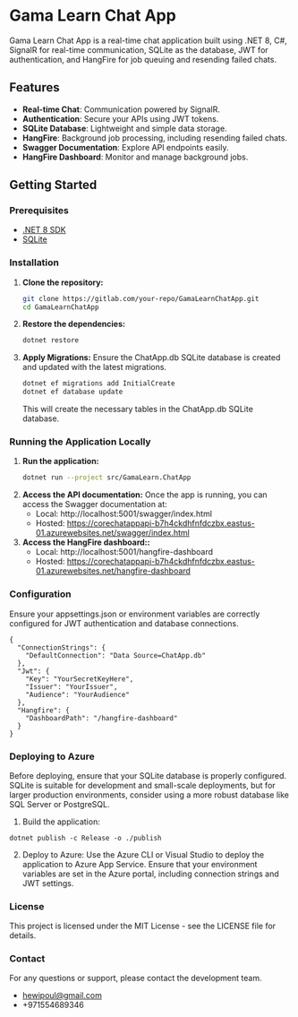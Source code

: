 # Gama Learn Chat App

Gama Learn Chat App is a real-time chat application built using .NET 8, C#, SignalR for real-time communication, SQLite as the database, JWT for authentication, and HangFire for job queuing and resending failed chats.

## Features

- **Real-time Chat**: Communication powered by SignalR.
- **Authentication**: Secure your APIs using JWT tokens.
- **SQLite Database**: Lightweight and simple data storage.
- **HangFire**: Background job processing, including resending failed chats.
- **Swagger Documentation**: Explore API endpoints easily.
- **HangFire Dashboard**: Monitor and manage background jobs.

## Getting Started

### Prerequisites

- [.NET 8 SDK](https://dotnet.microsoft.com/download/dotnet/8.0)
- [SQLite](https://www.sqlite.org/download.html)

### Installation

1. **Clone the repository:**
   ```bash
   git clone https://gitlab.com/your-repo/GamaLearnChatApp.git
   cd GamaLearnChatApp
   ```
2. **Restore the dependencies:**
   ```bash
   dotnet restore
   ```
3. **Apply Migrations:**
   Ensure the ChatApp.db SQLite database is created and updated with the latest migrations.
   ```bash
   dotnet ef migrations add InitialCreate
   dotnet ef database update
   ```
   This will create the necessary tables in the ChatApp.db SQLite database.
   
### Running the Application Locally
1. **Run the application:**
    ```bash
    dotnet run --project src/GamaLearn.ChatApp
    ```
2. **Access the API documentation:**
   Once the app is running, you can access the Swagger documentation at:
   - Local: http://localhost:5001/swagger/index.html
   - Hosted: https://corechatappapi-b7h4ckdhfnfdczbx.eastus-01.azurewebsites.net/swagger/index.html
3. **Access the HangFire dashboard::**
   - Local: http://localhost:5001/hangfire-dashboard
   - Hosted: https://corechatappapi-b7h4ckdhfnfdczbx.eastus-01.azurewebsites.net/hangfire-dashboard

### Configuration
Ensure your appsettings.json or environment variables are correctly configured for JWT authentication and database connections.
```
{
  "ConnectionStrings": {
    "DefaultConnection": "Data Source=ChatApp.db"
  },
  "Jwt": {
    "Key": "YourSecretKeyHere",
    "Issuer": "YourIssuer",
    "Audience": "YourAudience"
  },
  "Hangfire": {
    "DashboardPath": "/hangfire-dashboard"
  }
}
```
### Deploying to Azure
Before deploying, ensure that your SQLite database is properly configured. SQLite is suitable for development and small-scale 
deployments, but for larger production environments, consider using a more robust database like SQL Server or PostgreSQL.
1. Build the application:
```
dotnet publish -c Release -o ./publish
```
2. Deploy to Azure:
Use the Azure CLI or Visual Studio to deploy the application to Azure App Service. Ensure that your environment variables are set in the Azure portal, including connection strings and JWT settings.

### License
This project is licensed under the MIT License - see the LICENSE file for details.

### Contact
For any questions or support, please contact the development team.
- hewipoul@gmail.com
- +971554689346
